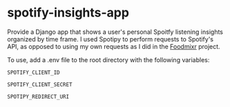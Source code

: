 # spotify-insights-app
Provide a Django app that shows a user's personal Spoitfy listening insights organized by time frame.
I used Spotipy to perform requests to Spotify's API, as opposed to using my own requests as I did in the [Foodmixr](https://github.com/kenjcastilla/foodmixr-web) project.

To use, add a .env file to the root directory with the following variables:
    
    SPOTIFY_CLIENT_ID
    
    SPOTIFY_CLIENT_SECRET
    
    SPOTIPY_REDIRECT_URI
